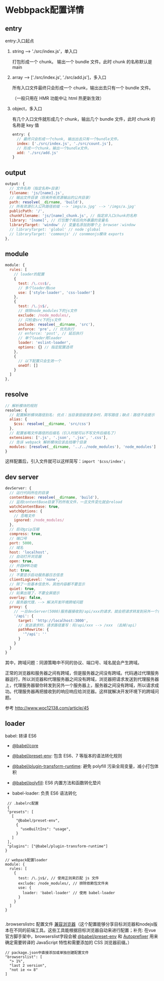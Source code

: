# Webbpack配置详情

## entry

entry:入口起点

1. string --> './src/index.js'，单入口

   打包形成一个 chunk。 输出一个 bundle 文件。此时 chunk 的名称默认是 main

2. array --> ['./src/index.js', './src/add.js']，多入口

   所有入口文件最终只会形成一个 chunk，输出出去只有一个 bundle 文件。

   （一般只用在 HMR 功能中让 html 热更新生效）

3. object，多入口

   有几个入口文件就形成几个 chunk，输出几个 bundle 文件，此时 chunk 的名称是 key 值

   ```javascript
   entry: {
     // 最终只会形成一个chunk, 输出出去只有一个bundle文件。
     index: ['./src/index.js', './src/count.js'], 
     // 形成一个chunk，输出一个bundle文件。
     add: './src/add.js'
   }
   ```



## output

```javascript
output: {
  // 文件名称（指定名称+目录）
  filename: 'js/[name].js',
  // 输出文件目录（将来所有资源输出的公共目录）
  path: resolve(__dirname, 'build'),
  // 所有资源引入公共路径前缀 --> 'imgs/a.jpg' --> '/imgs/a.jpg'
  publicPath: '/',
  chunkFilename: 'js/[name]_chunk.js', // 指定非入口chunk的名称
  library: '[name]', // 打包整个库后向外暴露的变量名
  libraryTarget: 'window' // 变量名添加到哪个上 browser：window
  // libraryTarget: 'global' // node：global
  // libraryTarget: 'commonjs' // conmmonjs模块 exports
},
```



## module

```javascript
module: {
  rules: [
    // loader的配置
    {
      test: /\.css$/,
      // 多个loader用use
      use: ['style-loader', 'css-loader']
    },
    {
      test: /\.js$/,
      // 排除node_modules下的js文件
      exclude: /node_modules/,
      // 只检查src下的js文件
      include: resolve(__dirname, 'src'),
      enforce: 'pre', // 优先执行
      // enforce: 'post', // 延后执行
      // 单个loader用loader
      loader: 'eslint-loader',
      options: {} // 指定配置选项
    },
    {
      // 以下配置只会生效一个
      oneOf: []
    }
  ]
},
```



## resolve

```javascript
// 解析模块的规则
resolve: {
  // 配置解析模块路径别名: 优点：当目录层级很复杂时，简写路径；缺点：路径不会提示
  alias: {
    $css: resolve(__dirname, 'src/css')
  },
  // 配置省略文件路径的后缀名（引入时就可以不写文件后缀名了）
  extensions: ['.js', '.json', '.jsx', '.css'],
  // 告诉 webpack 解析模块应该去找哪个目录
  modules: [resolve(__dirname, '../../node_modules'), 'node_modules']
}
```

这样配置后，引入文件就可以这样简写：`import '$css/index';`



## dev server

```javascript
devServer: {
  // 运行代码所在的目录
  contentBase: resolve(__dirname, 'build'),
  // 监视contentBase目录下的所有文件，一旦文件变化就会reload
  watchContentBase: true,
  watchOptions: {
    // 忽略文件
    ignored: /node_modules/
  },
  // 启动gzip压缩
  compress: true,
  // 端口号
  port: 5000,
  // 域名
  host: 'localhost',
  // 自动打开浏览器
  open: true,
  // 开启HMR功能
  hot: true,
  // 不要显示启动服务器日志信息
  clientLogLevel: 'none',
  // 除了一些基本信息外，其他内容都不要显示
  quiet: true,
  // 如果出错了，不要全屏提示
  overlay: false,
  // 服务器代理，--> 解决开发环境跨域问题
  proxy: {
    // 一旦devServer(5000)服务器接收到/api/xxx的请求，就会把请求转发到另外一个服务器3000
    '/api': {
      target: 'http://localhost:3000',
      // 发送请求时，请求路径重写：将/api/xxx --> /xxx （去掉/api）
      pathRewrite: {
        '^/api': ''
      }
    }
  }
}
```

其中，跨域问题：同源策略中不同的协议、端口号、域名就会产生跨域。

正常的浏览器和服务器之间有跨域，但是服务器之间没有跨域。代码通过代理服务器运行，所以浏览器和代理服务器之间没有跨域，浏览器把请求发送到代理服务器上，代理服务器替你转发到另外一个服务器上，服务器之间没有跨域，所以请求成功。代理服务器再把接收到的响应响应给浏览器。这样就解决开发环境下的跨域问题。





参考 http://www.woc12138.com/article/45



## loader

babel: 转译 ES6

* [@babel/core](https://link.juejin.cn?target=https%3A%2F%2Fbabeljs.io%2Fdocs%2Fen%2Fbabel-core)

* [@babel/preset-env](https://link.juejin.cn?target=https%3A%2F%2Fbabeljs.io%2Fdocs%2Fen%2Fbabel-preset-env): 包含 ES6、7 等版本的语法转化规则

* [@babel/plugin-transform-runtime](https://link.juejin.cn?target=https%3A%2F%2Fbabeljs.io%2Fdocs%2Fen%2Fbabel-plugin-transform-runtime%2F): 避免 polyfill 污染全局变量，减小打包体积

* [@babel/polyfill](https://link.juejin.cn?target=https%3A%2F%2Fbabeljs.io%2Fdocs%2Fen%2Fbabel-polyfill): ES6 内置方法和函数转化垫片

* babel-loader: 负责 ES6 语法转化

```
 // .babelrc配置
 {
 "presets": [
   [
     "@babel/preset-env",
     {
       "useBuiltIns": "usage",
     }
   ]
 ],
 "plugins": ["@babel/plugin-transform-runtime"]
}

// webpack配置loader
module: {
  rules: [
    {
      test: /\.js$/, // 使用正则来匹配 js 文件
      exclude: /node_modules/, // 排除依赖包文件夹
      use: {
        loader: 'babel-loader' // 使用 babel-loader
      }
    }
  ]
}


```

.browserslistrc 配置文件  [兼容浏览器](https://link.juejin.cn/?target=https%3A%2F%2Fbrowserl.ist%2F)（这个配置能够分享目标浏览器和nodejs版本在不同的前端工具。这些工具能根据目标浏览器自动来进行配置；补充: 在vue官方脚手架中，browserslist字段会被 [@babel/preset-env](https://links.jianshu.com/go?to=https%3A%2F%2Fnew.babeljs.io%2Fdocs%2Fen%2Fnext%2Fbabel-preset-env.html) 和 [Autoprefixer](https://links.jianshu.com/go?to=https%3A%2F%2Fgithub.com%2Fpostcss%2Fautoprefixer) 用来确定需要转译的 JavaScript 特性和需要添加的 CSS 浏览器前缀。）

```
// package.json中直接添加或单独创建配置文件
"browserslist": [
  "> 1%",
  "last 2 version",
  "not ie <= 8"
]

```



​		